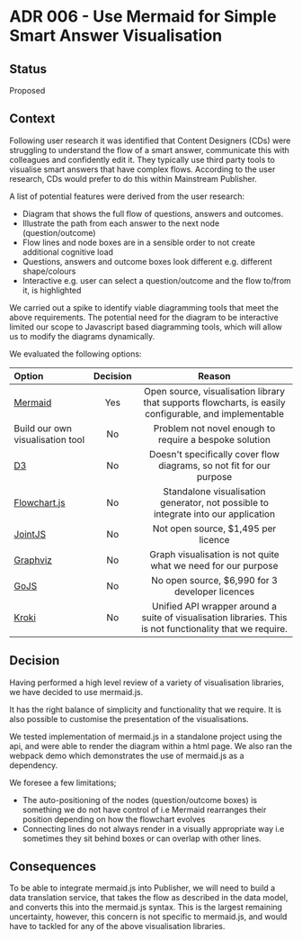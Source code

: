 # ADR 006 - Use Mermaid for Simple Smart Answer Visualisation

## Status
Proposed

## Context
Following user research it was identified that Content Designers (CDs) were struggling to understand the flow of a smart answer, communicate this with colleagues and confidently edit it. They typically use third party tools to visualise smart answers that have complex flows. According to the user research, CDs would prefer to do this within Mainstream Publisher. 

A list of potential features were derived from the user research:

* Diagram that shows the full flow of questions, answers and outcomes.
* Illustrate the path from each answer to the next node (question/outcome)
* Flow lines and node boxes are in a sensible order to not create additional cognitive load
* Questions, answers and outcome boxes look different e.g. different shape/colours
* Interactive e.g. user can select a question/outcome and the flow to/from it, is highlighted

We carried out a spike to identify viable diagramming tools that meet the above requirements. The potential need for the diagram to be interactive limited our scope to Javascript based diagramming tools, which will allow us to modify the diagrams dynamically.

We evaluated the following options:

| Option                                     | Decision |                                                  Reason                                                   |
|:-------------------------------------------|:--------:|:---------------------------------------------------------------------------------------------------------:|
| [Mermaid](https://mermaid.js.org/)         |   Yes    |  Open source, visualisation library that supports flowcharts, is easily configurable, and implementable   |
| Build our own visualisation tool           |    No    |                          Problem not novel enough to require a bespoke solution                           |
| [D3](https://d3js.org/)                    |    No    |                   Doesn't specifically cover flow diagrams, so not fit for our purpose                    |
| [Flowchart.js](https://flowchart.js.org/)  |    No    |            Standalone visualisation generator, not possible to integrate into our application             |
| [JointJS](https://www.jointjs.com/)        |    No    |                                    Not open source, $1,495 per licence                                    |
| [Graphviz](https://graphviz.org/)          |    No    |                       Graph visualisation is not quite what we need for our purpose                       |
| [GoJS](https://gojs.net/latest/index.html) |    No    |                              No open source, $6,990 for 3 developer licences                              |
| [Kroki](https://kroki.io/)                 |    No    | Unified API wrapper around a suite of visualisation libraries. This is not functionality that we require. |

## Decision
Having performed a high level review of a variety of visualisation libraries, we have decided to use mermaid.js.

It has the right balance of simplicity and functionality that we require. It is also possible to customise the presentation of the visualisations.

We tested implementation of mermaid.js in a standalone project using the api, and were able to render the diagram within a html page. We also ran the webpack demo which demonstrates the use of mermaid.js as a dependency.

We foresee a few limitations;
* The auto-positioning of the nodes (question/outcome boxes) is something we do not have control of i.e Mermaid rearranges their position depending on how the flowchart evolves
* Connecting lines do not always render in a visually appropriate way i.e sometimes they sit behind boxes or can overlap with other lines.

## Consequences
To be able to integrate mermaid.js into Publisher, we will need to build a data translation service, that takes the flow as described in the data model, and converts this into the mermaid.js syntax.
This is the largest remaining uncertainty, however, this concern is not specific to mermaid.js, and would have to tackled for any of the above visualisation libraries.
